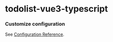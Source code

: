 # todolist-vue3-typescript

### Customize configuration

See [Configuration Reference](https://cli.vuejs.org/config/).

